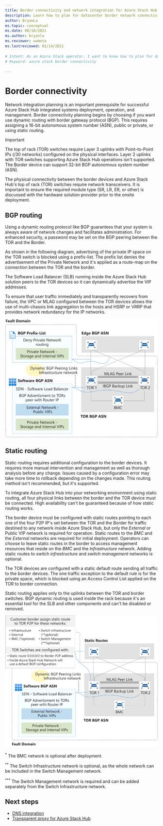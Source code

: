 ```yaml
---
title: Border connectivity and network integration for Azure Stack Hub integrated systems
description: Learn how to plan for datacenter border network connectivity in Azure Stack Hub integrated systems.
author: BryanLa
ms.topic: conceptual
ms.date: 08/18/2021
ms.author: bryanla
ms.reviewer: wamota
ms.lastreviewed: 01/14/2021

# Intent: As an Azure Stack operator, I want to know how to plan for datacenter border network connectivity with multi-node Azure Stack.
# Keyword: azure stack border connectivity

---
```



# Border connectivity
Network integration planning is an important prerequisite for successful Azure Stack Hub integrated systems deployment, operation, and management. Border connectivity planning begins by choosing if you want use dynamic routing with border gateway protocol (BGP). This requires assigning a 16-bit autonomous system number (ASN), public or private, or using static routing.

> [!IMPORTANT]
> The top of rack (TOR) switches require Layer 3 uplinks with Point-to-Point IPs (/30 networks) configured on the physical interfaces. Layer 2 uplinks with TOR switches supporting Azure Stack Hub operations isn't supported. The Border device can support 32-bit BGP autonomous system number (ASN).
>
> The physical connectivity between the border devices and Azure Stack Hub's top of rack (TOR) switches require network transceivers. It is important to ensure the required module type (SR, LR, ER, or other) is discussed with the hardware solution provider prior to the onsite deployment.

## BGP routing
Using a dynamic routing protocol like BGP guarantees that your system is always aware of network changes and facilitates administration. For enhanced security, a password may be set on the BGP peering between the TOR and the Border.

As shown in the following diagram, advertising of the private IP space on the TOR switch is blocked using a prefix-list. The prefix list denies the advertisement of the Private Network and it's applied as a route-map on the connection between the TOR and the border.

The Software Load Balancer (SLB) running inside the Azure Stack Hub solution peers to the TOR devices so it can dynamically advertise the VIP addresses.

To ensure that user traffic immediately and transparently recovers from failure, the VPC or MLAG configured between the TOR devices allows the use of multi-chassis link aggregation to the hosts and HSRP or VRRP that provides network redundancy for the IP networks.

![BGP routing](media/azure-stack-border-connectivity/bgp-routing.svg)

## Static routing
Static routing requires additional configuration to the border devices. It requires more manual intervention and management as well as thorough analysis before any change. Issues caused by a configuration error may take more time to rollback depending on the changes made. This routing method isn't recommended, but it's supported.

To integrate Azure Stack Hub into your networking environment using static routing, all four physical links between the border and the TOR device must be connected. High availability can't be guaranteed because of how static routing works.

The border device must be configured with static routes pointing to each one of the four P2P IP's set between the TOR and the Border for traffic destined to any network inside Azure Stack Hub, but only the *External* or Public VIP network is required for operation. Static routes to the *BMC* and the *External* networks are required for initial deployment. Operators can choose to leave static routes in the border to access management resources that reside on the *BMC*  and the *Infrastructure* network. Adding static routes to *switch infrastructure* and *switch management* networks is optional.

The TOR devices are configured with a static default route sending all traffic to the border devices. The one traffic exception to the default rule is for the private space, which is blocked using an Access Control List applied on the TOR to border connection.

Static routing applies only to the uplinks between the TOR and border switches. BGP dynamic routing is used inside the rack because it's an essential tool for the SLB and other components and can't be disabled or removed.

![Static routing](media/azure-stack-border-connectivity/static-routing.svg)

<sup>\*</sup> The BMC network is optional after deployment.

<sup>\*\*</sup> The Switch Infrastructure network is optional, as the whole network can be included in the Switch Management network.

<sup>\*\*\*</sup> The Switch Management network is required and can be added separately from the Switch Infrastructure network.

## Next steps

- [DNS integration](azure-stack-integrate-dns.md)
- [Transparent proxy for Azure Stack Hub](azure-stack-transparent-proxy.md)
